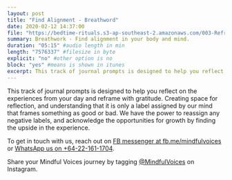 ```yaml
---
layout: post
title: "Find Alignment - Breathword"
date: 2020-02-12 14:37:00
file: "https://bedtime-rituals.s3-ap-southeast-2.amazonaws.com/003-Reframe-with-Gratitude.mp3"
summary: Breathwork - Find alignment in your body and mind.
duration: "05:15" #audio length in min
length: "7576337" #filesize in byte
explicit: "no" #other option is no
block: "yes" #means is shown in itunes
excerpt: This track of journal prompts is designed to help you reflect on your day and transfer any weight from your mind onto paper, helping create mental and emotional space to encourage a peaceful night's sleep.
---
```


This track of journal prompts is designed to help you reflect on the experiences from your day and reframe with gratitude. Creating space for reflection, and understanding that it is only a label assigned by our mind that frames something as good or bad. We have the power to reassign any negative labels, and acknowledge the opportunities for growth by finding the upside in the experience.

To get in touch with us, reach out on  <a href="https://m.me/mindfulvoices" target=”_blank”>FB messenger at fb.me/mindfulvoices</a> or <a href="https://wa.me/64221611704">WhatsApp us on +64-22-161-1704</a>.

Share your Mindful Voices journey by tagging <a href="https://www.instagram.com/mindfulvoices/" target=”_blank”>@MindfulVoices</a> on Instagram.
